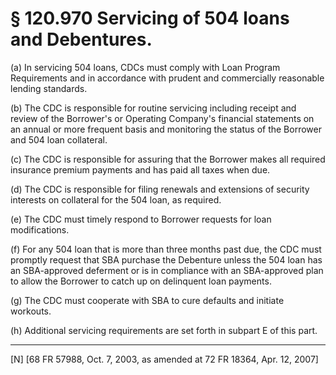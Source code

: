 # § 120.970   Servicing of 504 loans and Debentures.

(a) In servicing 504 loans, CDCs must comply with Loan Program Requirements and in accordance with prudent and commercially reasonable lending standards.


(b) The CDC is responsible for routine servicing including receipt and review of the Borrower's or Operating Company's financial statements on an annual or more frequent basis and monitoring the status of the Borrower and 504 loan collateral. 


(c) The CDC is responsible for assuring that the Borrower makes all required insurance premium payments and has paid all taxes when due. 


(d) The CDC is responsible for filing renewals and extensions of security interests on collateral for the 504 loan, as required. 


(e) The CDC must timely respond to Borrower requests for loan modifications. 


(f) For any 504 loan that is more than three months past due, the CDC must promptly request that SBA purchase the Debenture unless the 504 loan has an SBA-approved deferment or is in compliance with an SBA-approved plan to allow the Borrower to catch up on delinquent loan payments. 


(g) The CDC must cooperate with SBA to cure defaults and initiate workouts. 


(h) Additional servicing requirements are set forth in subpart E of this part.



---

[N] [68 FR 57988, Oct. 7, 2003, as amended at 72 FR 18364, Apr. 12, 2007]




